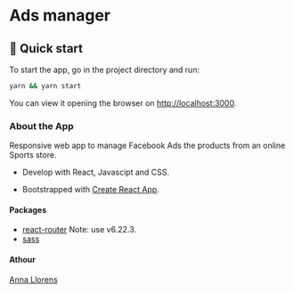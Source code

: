 # Ads manager

## 🚀 Quick start

To start the app, go in the project directory and run:

```bash
yarn && yarn start
```

You can view it opening the browser on [http://localhost:3000](http://localhost:3000).

### About the App

Responsive web app to manage Facebook Ads the products from an online Sports store.

- Develop with React, Javascipt and CSS.

- Bootstrapped with [Create React App](https://github.com/facebook/create-react-app).

#### Packages

- [react-router](https://reactrouter.com/en/main) Note: use v6.22.3.
- [sass](https://sass-lang.com/)

#### Athour

[Anna Llorens](https://github.com/anna-llorens)
